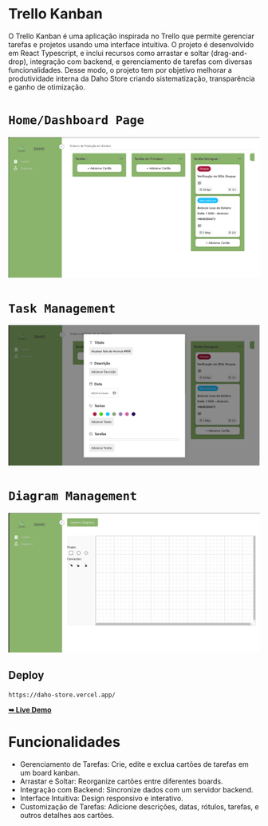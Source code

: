 # Trello Kanban


O Trello Kanban é uma aplicação inspirada no Trello que permite gerenciar tarefas e projetos usando uma interface intuitiva. O projeto é desenvolvido em React Typescript, e inclui recursos como arrastar e soltar (drag-and-drop), integração com backend, e gerenciamento de tarefas com diversas funcionalidades. Desse modo, o projeto tem por objetivo melhorar a produtividade interna da Daho Store criando sistematização, transparência e ganho de otimização.

# `Home/Dashboard Page`

![alt text](screenshots/captura-de-tela-1.png)

# `Task Management`

![alt text](screenshots/captura-de-tela-3.png)

# `Diagram Management`

![alt text](screenshots/captura-de-tela-2..png)

## Deploy

`https://daho-store.vercel.app/`

<a href="https://codewithsadee.github.io/grilli/"><strong>➥ Live Demo</strong></a>


# Funcionalidades

- Gerenciamento de Tarefas: Crie, edite e exclua cartões de tarefas em um board kanban.
- Arrastar e Soltar: Reorganize cartões entre diferentes boards.
- Integração com Backend: Sincronize dados com um servidor backend.
- Interface Intuitiva: Design responsivo e interativo.
- Customização de Tarefas: Adicione descrições, datas, rótulos, tarefas, e outros detalhes aos cartões.
